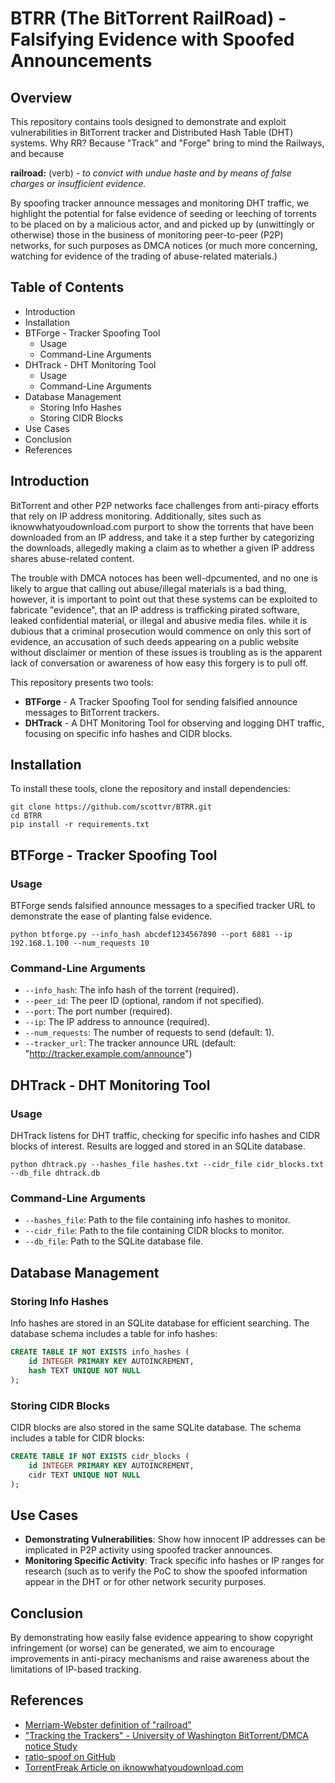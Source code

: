 # BTRR (The BitTorrent RailRoad) - Falsifying Evidence with Spoofed Announcements

## Overview

This repository contains tools designed to demonstrate and exploit vulnerabilities in BitTorrent tracker and Distributed Hash Table (DHT) systems. Why RR? Because "Track" and "Forge" bring to mind the Railways, and because 

**railroad:** (verb) - _to convict with undue haste and by means of false charges or insufficient evidence._

By spoofing tracker announce messages and monitoring DHT traffic, we highlight the potential for false evidence of seeding or leeching of torrents to be placed on by a malicious actor, and and picked up by (unwittingly or otherwise)  those in the business of monitoring peer-to-peer (P2P) networks, for such purposes as DMCA notices (or much more concerning, watching for evidence of the trading of abuse-related materials.)

## Table of Contents

- Introduction
- Installation
- BTForge - Tracker Spoofing Tool
  - Usage
  - Command-Line Arguments
- DHTrack - DHT Monitoring Tool
  - Usage
  - Command-Line Arguments
- Database Management
  - Storing Info Hashes
  - Storing CIDR Blocks
- Use Cases
- Conclusion
- References

## Introduction

BitTorrent and other P2P networks face challenges from anti-piracy efforts that rely on IP address monitoring. Additionally, sites such as iknowwhatyoudownload.com purport to show the torrents that have been downloaded from an IP address, and take it a step further by categorizing the downloads, allegedly making a claim as to whether a given IP address shares abuse-related content. 

The trouble with DMCA notoces has been well-dpcumented, and no one is likely to argue that calling out abuse/illegal materials is a bad thing, however, it is important to point out that these systems can be exploited to fabricate "evidence", that an IP address is trafficking pirated software, leaked confidential material, or illegal and abusive media files.  while it is dubious that a criminal prosecution would commence on only this sort of evidence, an accusation of such deeds appearing on a public website without disclaimer or mention of these issues is troubling as is the apparent lack of conversation or awareness of how easy this forgery is to pull off. 

This repository presents two tools:

- **BTForge** - A Tracker Spoofing Tool for sending falsified announce messages to BitTorrent trackers.
- **DHTrack** - A DHT Monitoring Tool for observing and logging DHT traffic, focusing on specific info hashes and CIDR blocks.

## Installation

To install these tools, clone the repository and install dependencies:

```
git clone https://github.com/scottvr/BTRR.git
cd BTRR
pip install -r requirements.txt
```

## BTForge - Tracker Spoofing Tool

### Usage

BTForge sends falsified announce messages to a specified tracker URL to demonstrate the ease of planting false evidence.

```
python btforge.py --info_hash abcdef1234567890 --port 6881 --ip 192.168.1.100 --num_requests 10
```

### Command-Line Arguments

- `--info_hash`: The info hash of the torrent (required).
- `--peer_id`: The peer ID (optional, random if not specified).
- `--port`: The port number (required).
- `--ip`: The IP address to announce (required).
- `--num_requests`: The number of requests to send (default: 1).
- `--tracker_url`: The tracker announce URL (default: "http://tracker.example.com/announce")

## DHTrack - DHT Monitoring Tool

### Usage

DHTrack listens for DHT traffic, checking for specific info hashes and CIDR blocks of interest. Results are logged and stored in an SQLite database.

```
python dhtrack.py --hashes_file hashes.txt --cidr_file cidr_blocks.txt --db_file dhtrack.db
```

### Command-Line Arguments

- `--hashes_file`: Path to the file containing info hashes to monitor.
- `--cidr_file`: Path to the file containing CIDR blocks to monitor.
- `--db_file`: Path to the SQLite database file.

## Database Management

### Storing Info Hashes

Info hashes are stored in an SQLite database for efficient searching. The database schema includes a table for info hashes:

```sql
CREATE TABLE IF NOT EXISTS info_hashes (
    id INTEGER PRIMARY KEY AUTOINCREMENT,
    hash TEXT UNIQUE NOT NULL
);
```

### Storing CIDR Blocks

CIDR blocks are also stored in the same SQLite database. The schema includes a table for CIDR blocks:

```sql
CREATE TABLE IF NOT EXISTS cidr_blocks (
    id INTEGER PRIMARY KEY AUTOINCREMENT,
    cidr TEXT UNIQUE NOT NULL
);
```

## Use Cases

- **Demonstrating Vulnerabilities**: Show how innocent IP addresses can be implicated in P2P activity using spoofed tracker announces.
- **Monitoring Specific Activity**: Track specific info hashes or IP ranges for research (such as to verify the PoC to show the spoofed information appear in the DHT or for other network security purposes.

## Conclusion

By demonstrating how easily false evidence appearing to show copyright infringement (or worse) can be generated, we aim to encourage improvements in anti-piracy mechanisms and raise awareness about the limitations of IP-based tracking.

## References

- [Merriam-Webster definition of "railroad"](https://www.merriam-webster.com/dictionary/railroad#:~:text=%3A%20to%20convict%20with%20undue%20haste,false%20charges%20or%20insufficient%20evidence)
- ["Tracking the Trackers" - University of Washington BitTorrent/DMCA notice Study](http://dmca.cs.washington.edu/)
- [ratio-spoof on GitHub](https://github.com/ap-pauloafonso/ratio-spoof)
- [TorrentFreak Article on iknowwhatyoudownload.com](https://torrentfreak.com/i-know-what-you-download-overwhelmed-by-bogus-dmca-notices-221023/)
```
